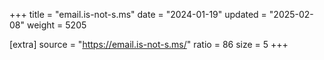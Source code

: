 +++
title = "email.is-not-s.ms"
date = "2024-01-19"
updated = "2025-02-08"
weight = 5205

[extra]
source = "https://email.is-not-s.ms/"
ratio = 86
size = 5
+++
